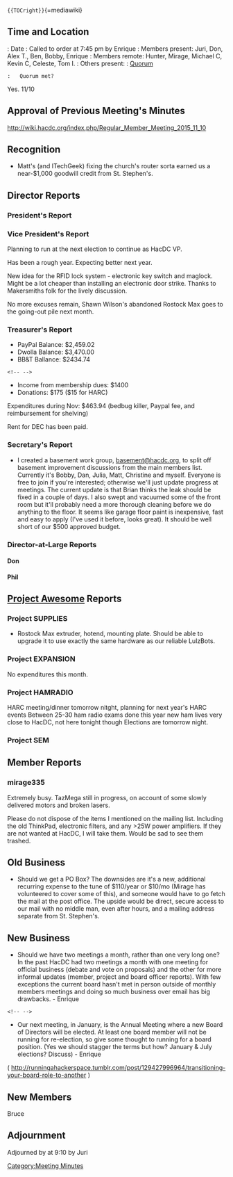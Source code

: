 `{{TOCright}}`{=mediawiki}

## Time and Location

:   Date
:   Called to order at 7:45 pm by Enrique
:   Members present: Juri, Don, Alex T., Ben, Bobby, Enrique
:   Members remote: Hunter, Mirage, Michael C, Kevin C, Celeste, Tom I.
:   Others present:
:   [Quorum](Quorum)

    :   Quorum met?

Yes. 11/10

## Approval of Previous Meeting's Minutes

<http://wiki.hacdc.org/index.php/Regular_Member_Meeting_2015_11_10>

## Recognition

-   Matt's (and ITechGeek) fixing the church's router sorta earned us a
    near-\$1,000 goodwill credit from St. Stephen's.

## Director Reports

### President's Report

### Vice President's Report

Planning to run at the next election to continue as HacDC VP.

Has been a rough year. Expecting better next year.

New idea for the RFID lock system - electronic key switch and maglock.
Might be a lot cheaper than installing an electronic door strike. Thanks
to Makersmiths folk for the lively discussion.

No more excuses remain, Shawn Wilson's abandoned Rostock Max goes to the
going-out pile next month.

### Treasurer's Report

-   PayPal Balance: \$2,459.02
-   Dwolla Balance: \$3,470.00
-   BB&T Ballance: \$2434.74

```{=html}
<!-- -->
```
-   Income from membership dues: \$1400
-   Donations: \$175 (\$15 for HARC)

Expenditures during Nov: \$463.94 (bedbug killer, Paypal fee, and
reimbursement for shelving)

Rent for DEC has been paid.

### Secretary's Report

-   I created a basement work group, basement@hacdc.org, to split off
    basement improvement discussions from the main members list.
    Currently it's Bobby, Dan, Julia, Matt, Christine and myself.
    Everyone is free to join if you're interested; otherwise we'll just
    update progress at meetings. The current update is that Brian thinks
    the leak should be fixed in a couple of days. I also swept and
    vacuumed some of the front room but it'll probably need a more
    thorough cleaning before we do anything to the floor. It seems like
    garage floor paint is inexpensive, fast and easy to apply (I've used
    it before, looks great). It should be well short of our \$500
    approved budget.

### Director-at-Large Reports

#### Don

#### Phil

## [Project Awesome](:Category:Project_Awesome) Reports

### Project SUPPLIES

-   Rostock Max extruder, hotend, mounting plate. Should be able to
    upgrade it to use exactly the same hardware as our reliable
    LulzBots.

### Project EXPANSION

No expenditures this month.

### Project HAMRADIO

HARC meeting/dinner tomorrow nitght, planning for next year's HARC
events Between 25-30 ham radio exams done this year new ham lives very
close to HacDC, not here tonight though Elections are tomorrow night.

### Project SEM

## Member Reports

### mirage335

Extremely busy. TazMega still in progress, on account of some slowly
delivered motors and broken lasers.

Please do not dispose of the items I mentioned on the mailing list.
Including the old ThinkPad, electronic filters, and any \>25W power
amplifiers. If they are not wanted at HacDC, I will take them. Would be
sad to see them trashed.

## Old Business

-   Should we get a PO Box? The downsides are it's a new, additional
    recurring expense to the tune of \$110/year or \$10/mo (Mirage has
    volunteered to cover some of this), and someone would have to go
    fetch the mail at the post office. The upside would be direct,
    secure access to our mail with no middle man, even after hours, and
    a mailing address separate from St. Stephen's.

## New Business

-   Should we have two meetings a month, rather than one very long one?
    In the past HacDC had two meetings a month with one meeting for
    official business (debate and vote on proposals) and the other for
    more informal updates (member, project and board officer reports).
    With few exceptions the current board hasn't met in person outside
    of monthly members meetings and doing so much business over email
    has big drawbacks. - Enrique

```{=html}
<!-- -->
```
-   Our next meeting, in January, is the Annual Meeting where a new
    Board of Directors will be elected. At least one board member will
    not be running for re-election, so give some thought to running for
    a board position. (Yes we should stagger the terms but how? January
    & July elections? Discuss) - Enrique

(
<http://runningahackerspace.tumblr.com/post/129427996964/transitioning-your-board-role-to-another>
)

## New Members

Bruce

## Adjournment

Adjourned by at 9:10 by Juri

[Category:Meeting Minutes](Category:Meeting_Minutes)
